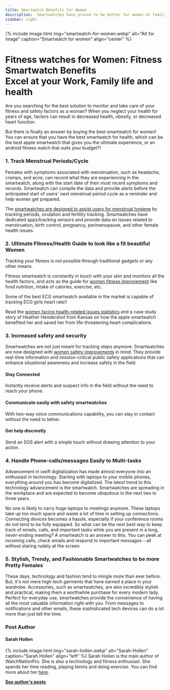 ```yaml
---
title: Smartwatch Benefits for Women
description:  Smartwatches have proven to be better for women at family, work, health, sports, and excel at all. But, not all are designed the same. We have reviewed and found that...
sidebar: right
---
```

{% include image.html img="smartwatch-for-women.webp" alt="Alt for image" caption="Smartwatch for women" align="center" %}

# Fitness watches for Women: Fitness Smartwatch Benefits <br> Excel at your Work, Family life and health

Are you searching for the best solution to monitor and take care of your fitness and safety factors as a woman?
When you neglect your health for years of age, factors can result in decreased health, obesity, or decreased heart function.

But there is finally an answer by buying the best smartwatch for women!
You can ensure that you have the best smartwatch for health, which can be the best apple smartwatch that gives you the ultimate experience, or an android fitness watch that suits your budget?!

### 1. Track Menstrual Periods/Cycle

Females with symptoms associated with menstruation, such as headache, cramps, and acne, can record what they are experiencing in the smartwatch, along with the start date of their most recent symptoms and records. Smartwatch can compile the data and provide alerts before the anticipated start of users' next menstrual period cycle as a reminder and help women get prepared.

The <u><a href="https://www.watchnationpro.com/menstrual-hygiene/">smartwatches are designed to assist users for menstrual hygiene</a></u> by tracking periods, ovulation and fertility tracking. Smartwatches have dedicated apps/tracking sensors and provide data on issues related to menstruation, birth control, pregnancy, perimenopause, and other female health issues.

### 2. Ultimate Fitness/Health Guide to look like a fit beautiful Women

Tracking your fitness is not possible through traditional gadgets or any other means.

Fitness smartwatch is constantly in touch with your skin and monitors all the health factors, and acts as the guide for <a href="https://www.watchnationpro.com/women-fitness-improvements/">women fitness improvement</a> like food nutrition, intake of calories, exercise, etc.

Some of the best ECG smartwatch available in the market is capable of tracking ECG girls heart rate!!

Read the <u><a href="https://www.watchnationpro.com/women-fitness-improvements/">women facing health-related issues statistics</a></u> and a case study story of Heather Hendershot from Kansas on how the apple smartwatch benefited her and saved her from life-threatening heart complications.

<!-- one case study-->

### 3. Increased safety and security
Smartwatches are not just meant for tracking steps anymore. Smartwatches are now designed with <a href="https://www.watchnationpro.com/women-safety-improvements/">women safety improvements</a> in mind. They provide real-time information and mission-critical public safety applications that can enhance situational awareness and increase safety in the field.

#### Stay Connected
Instantly receive alerts and suspect info in the field without the need to reach your phone.

#### Communicate easily with safety smartwatches
With two-way voice communications capability, you can stay in contact without the need to tether.

#### Get help discreetly
Send an SOS alert with a simple touch without drawing attention to your action.

### 4. Handle Phone-calls/messages Easily to Multi-tasks
Advancement in swift digitalization has made almost everyone into an enthusiast in technology. Starting with laptops to your mobile phones, everything around you has become digitalized. The latest trend to this technology advancement is the smartwatch. Smartwatches are spreading in the workplace and are expected to become ubiquitous in the next two to three years.

No one is likely to carry huge laptops to meetings anymore. These laptops take up too much space and waste a lot of time in setting up connections. Connecting devices becomes a hassle, especially if your conference rooms do not tend to be fully equipped. So what can be the next best way to keep track of emails, calls, and important tasks while you are present in a long, never-ending meeting? A smartwatch is an answer to this. You can peek at incoming calls, check emails and respond to important messages – all without staring rudely at the screen.

### 5. Stylish, Trendy, and Fashionable Smartwatches to be more Pretty Females
These days, technology and fashion tend to mingle more than ever before. But, it's not mere high-tech garments that have earned a place in your wardrobe. Accessories, such as smartwatches, are also incredibly stylish and practical, making them a worthwhile purchase for every modern lady. Perfect for everyday use, smartwatches provide the convenience of having all the most valuable information right with you. From messages to notifications and other emails, these sophisticated tech devices can do a lot more than just tell the time.

### Post Author
#### Sarah Hollen
{% include image.html img="sarah-hollen.webp" alt="Sarah-Hollen" caption="Sarah Hollen" align="left" %}
Sarah Hollen is the main author of WatchNationPro. She is also a technology and fitness enthusiast. She spends her time reading, playing tennis and doing exercise. You can find more about her <a href="https://www.watchnationpro.com/about-us/">here</a>.

<b><a href="https://www.watchnationpro.com/authors/sarah-hollen/">See author's posts</a></b>

<a href="{{ author.twitter }}" data-uk-icon="icon: twitter" class="uk-icon-link uk-icon" target="_blank"></a>
<a href="{{ author.facebook }}" data-uk-icon="ratio: 1.4; icon: facebook" class="uk-icon-link uk-icon" target="_blank"></a>
